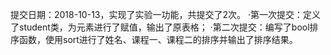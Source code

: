 提交日期：2018-10-13，实现了实验一功能，共提交了2次。
·第一次提交：定义了student类，为元素进行了赋值，输出了原表格；
·第二次提交：编写了bool排序函数，使用sort进行了姓名、课程一、课程二的排序并输出了排序结果。
